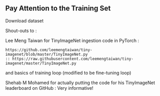 ## Pay Attention to the Training Set

Download dataset


Shout-outs to :

Lee Meng Taiwan
  for TinyImageNet ingestion code in PyTorch : 

    https://github.com/leemengtaiwan/tiny-imagenet/blob/master/TinyImageNet.py
    :: https://raw.githubusercontent.com/leemengtaiwan/tiny-imagenet/master/TinyImageNet.py

  and basics of training loop (modified to be fine-tuning loop)
  
Shehab M Mohamed
  for actually putting the code for his TinyImageNet leaderboard on GitHub : Very informative!
  
